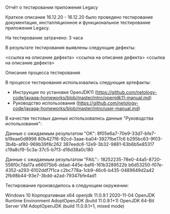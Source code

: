 Отчёт о тестировании приложения Legacy

Краткое описание
16.12.20 - 16.12.20 было проведено тестирование документации, инсталляционное и функциональное тестирование приложения Legacy.

На тестирование затрачено: 3 часа

В результате тестирования выявлены следующие дефекты:

<ссылка на описание дефекта>
<ссылка на описание дефекта>
<ссылка на описание дефекта>

Описание процесса тестирования

В процессе тестирования использовались следующие артефакты:
- Инструкция по установке OpenJDK11 (https://github.com/netology-code/javaqa-homeworks/blob/master/intro/openjdk11-manual.md)
- Руководство использования (https://github.com/netology-code/javaqa-homeworks/blob/master/intro/user-manual.md)


В качестве тестовых данных использовались данные "Руководства использования":

Данные с ожидаемым результатом "OK":
8f05e6a7-70e9-33d7-bfe7-b19eae0d8998
80b427f8-92cd-3aae-ba04-3927fbe17c6
b295bc63-9f03-3b4b-af80-969b39f8c262
387eedc6-12e9-3b32-9881-63b6b5e85317
c19a8cf9-5c3a-37c5-b7f3-d16d38a0c180

Данные с ожидаемым результатом "FAIL"::
18252235-78e0-44a5-8720-556f0c7da17a
e66075b6-ddad-445e-baf6-161b3289522b
b6d53250-f07e-4352-a293-6102ddf7f1ca
c2bc778a-1cb9-46c6-b435-0489649d2a42
2fb98b44-93e7-3bdd-a2ad-79347bfe4ad1


Тестирование производилось в следующем окружении:

Windows 10 Корпоративная х64
openjdk 11.0.9.1 2020-11-04
OpenJDK Runtime Environment AdoptOpenJDK (build 11.0.9.1+1)
OpenJDK 64-Bit Server VM AdoptOpenJDK (build 11.0.9.1+1, mixed mode)

